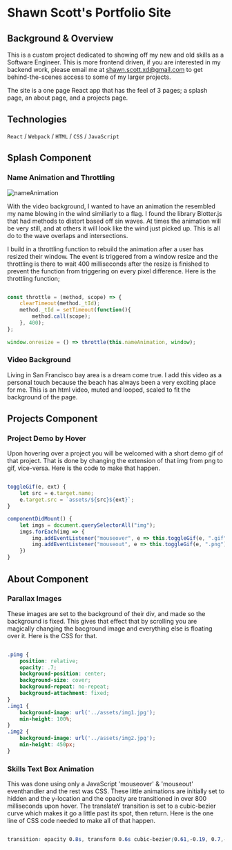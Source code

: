 # Shawn Scott's Portfolio Site

## Background & Overview

This is a custom project dedicated to showing off my new and old skills as a Software Engineer. This is more frontend driven, if you are interested in my backend work, please email me at shawn.scott.xd@gmail.com to get behind-the-scenes access to some of my larger projects.

The site is a one page React app that has the feel of 3 pages; a splash page, an about page, and a projects page. 

## Technologies 

`React` / `Webpack` / `HTML` / `CSS` / `JavaScript`

## Splash Component

### Name Animation and Throttling

![nameAnimation](assets/nameAnimation.gif "Name Animation")

With the video background, I wanted to have an animation the resembled my name blowing in the wind similiarly to a flag. I found the library Blotter.js that had methods to distort based off sin waves. At times the animation will be very still, and at others it will look like the wind just picked up. This is all do to the wave overlaps and intersections.

I build in a throttling function to rebuild the animation after a user has resized their window. The event is triggered from a window resize and the throttling is there to wait 400 milliseconds after the resize is finished to prevent the function from triggering on every pixel difference. Here is the throttling function;

```javascript

const throttle = (method, scope) => {
    clearTimeout(method._tId);
    method._tId = setTimeout(function(){
        method.call(scope);
    }, 400);
};
        
window.onresize = () => throttle(this.nameAnimation, window);

```

### Video Background

Living in San Francisco bay area is a dream come true. I add this video as a personal touch because the beach has always been a very exciting place for me. This is an html video, muted and looped, scaled to fit the background of the page. 

## Projects Component

### Project Demo by Hover

Upon hovering over a project you will be welcomed with a short demo gif of that project. That is done by changing the extension of that img from png to gif, vice-versa. Here is the code to make that happen.

```javascript

toggleGif(e, ext) {
    let src = e.target.name;
    e.target.src = `assets/${src}${ext}`;
}

componentDidMount() {
    let imgs = document.querySelectorAll("img");
    imgs.forEach(img => {
        img.addEventListener("mouseover", e => this.toggleGif(e, ".gif"));
        img.addEventListener("mouseout", e => this.toggleGif(e, ".png"))
    })
}

```

## About Component

### Parallax Images

These images are set to the background of their div, and made so the background is fixed. This gives that effect that by scrolling you are magically changing the bacground image and everything else is floating over it. Here is the CSS for that.

```css

.pimg {
    position: relative;
    opacity: .7;
    background-position: center;
    background-size: cover;
    background-repeat: no-repeat;
    background-attachment: fixed;
}
.img1 {
    background-image: url('../assets/img1.jpg');
    min-height: 100%;
}
.img2 {
    background-image: url('../assets/img2.jpg');
    min-height: 450px;
}

```

### Skills Text Box Animation

This was done using only a JavaScript 'mouseover' & 'mouseout' eventhandler and the rest was CSS. These little animations are initially set to hidden and the y-location and the opacity are transitioned in over 800 milliseconds upon hover. The translateY transition is set to a cubic-bezier curve which makes it go a little past its spot, then return. Here is the one line of CSS code needed to make all of that happen.

```css

transition: opacity 0.8s, transform 0.6s cubic-bezier(0.61,-0.19, 0.7,-0.11);

```
